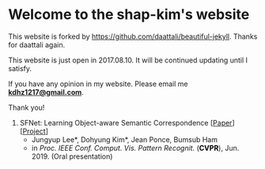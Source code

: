 # Welcome to the shap-kim's website
This website is forked by https://github.com/daattali/beautiful-jekyll.
Thanks for daattali again.

This website is just open in 2017.08.10.
It will be continued updating until I satisfy.

If you have any opinion in my website. Please email me **kdhz1217@gmail.com**.

Thank you!

1. SFNet: Learning Object-aware Semantic Correspondence [[Paper](https://arxiv.org/abs/1904.01810)] [[Project](https://cvlab-yonsei.github.io/projects/SFNet/)] 
    - Jungyup Lee&#42;, Dohyung Kim&#42;, Jean Ponce, Bumsub Ham
    - in <em>Proc. IEEE Conf. Comput. Vis. Pattern Recognit.</em> (<b style="color: #000000;">CVPR</b>), Jun. 2019. (Oral presentation)
